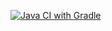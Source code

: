 [![Java CI with Gradle](https://github.com/kotebone/Patterns2/actions/workflows/gradle-publish.yml/badge.svg)](https://github.com/kotebone/Patterns2/actions/workflows/gradle-publish.yml)
